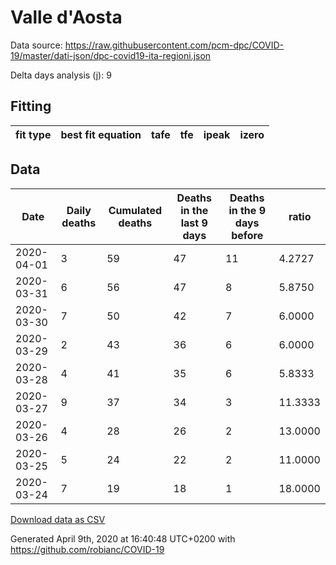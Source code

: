 # Valle d'Aosta

Data source: https://raw.githubusercontent.com/pcm-dpc/COVID-19/master/dati-json/dpc-covid19-ita-regioni.json

Delta days analysis (j): 9

## Fitting 
|fit type|best fit equation|tafe|tfe|ipeak|izero|
|-------|-----|--------|------|---|---|

## Data
|Date|Daily deaths|Cumulated deaths|Deaths in the last 9 days|Deaths in the 9 days before|ratio|
|----|----------|-----------|-------|--------------------|-----|
|2020-04-01|3|59|47|11|4.2727|
|2020-03-31|6|56|47|8|5.8750|
|2020-03-30|7|50|42|7|6.0000|
|2020-03-29|2|43|36|6|6.0000|
|2020-03-28|4|41|35|6|5.8333|
|2020-03-27|9|37|34|3|11.3333|
|2020-03-26|4|28|26|2|13.0000|
|2020-03-25|5|24|22|2|11.0000|
|2020-03-24|7|19|18|1|18.0000|

[Download data as CSV](COVID-19_valle_d'aosta_j9_2020-04-01.csv)

Generated April 9th, 2020 at 16:40:48 UTC+0200 with https://github.com/robianc/COVID-19
